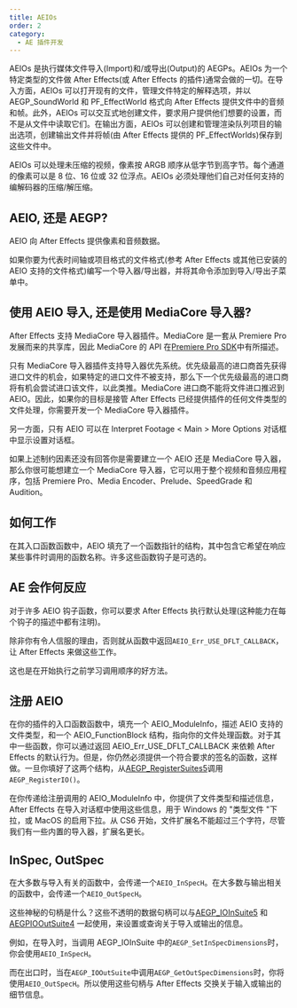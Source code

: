 ```yaml
---
title: AEIOs
order: 2
category:
  - AE 插件开发
---
```


AEIOs 是执行媒体文件导入(Import)和/或导出(Output)的 AEGPs。AEIOs 为一个特定类型的文件做 After Effects(或 After Effects 的插件)通常会做的一切。在导入方面，AEIOs 可以打开现有的文件，管理文件特定的解释选项，并以 AEGP_SoundWorld 和 PF_EffectWorld 格式向 After Effects 提供文件中的音频和帧。此外，AEIOs 可以交互式地创建文件，要求用户提供他们想要的设置，而不是从文件中读取它们。在输出方面，AEIOs 可以创建和管理渲染队列项目的输出选项，创建输出文件并将帧(由 After Effects 提供的 PF_EffectWorlds)保存到这些文件中。

AEIOs 可以处理未压缩的视频，像素按 ARGB 顺序从低字节到高字节。每个通道的像素可以是 8 位、16 位或 32 位浮点。AEIOs 必须处理他们自己对任何支持的编解码器的压缩/解压缩。

## AEIO, 还是 AEGP?

AEIO 向 After Effects 提供像素和音频数据。

如果你要为代表时间轴或项目格式的文件格式(参考 After Effects 或其他已安装的 AEIO 支持的文件格式)编写一个导入器/导出器，并将其命令添加到导入/导出子菜单中。

## 使用 AEIO 导入, 还是使用 MediaCore 导入器?

After Effects 支持 MediaCore 导入器插件。MediaCore 是一套从 Premiere Pro 发展而来的共享库，因此 MediaCore 的 API 在[Premiere Pro SDK](http://ppro-plugin-sdk.aenhancers.com/)中有所描述。

只有 MediaCore 导入器插件支持导入器优先系统。优先级最高的进口商首先获得进口文件的机会，如果特定的进口文件不被支持，那么下一个优先级最高的进口商将有机会尝试进口该文件，以此类推。MediaCore 进口商不能将文件进口推迟到 AEIO。因此，如果你的目标是接管 After Effects 已经提供插件的任何文件类型的文件处理，你需要开发一个 MediaCore 导入器插件。

另一方面，只有 AEIO 可以在 Interpret Footage < Main > More Options 对话框中显示设置对话框。

如果上述制约因素还没有回答你是需要建立一个 AEIO 还是 MediaCore 导入器，那么你很可能想建立一个 MediaCore 导入器，它可以用于整个视频和音频应用程序，包括 Premiere Pro、Media Encoder、Prelude、SpeedGrade 和 Audition。

## 如何工作

在其入口函数函数中，AEIO 填充了一个函数指针的结构，其中包含它希望在响应某些事件时调用的函数名称。许多这些函数钩子是可选的。

## AE 会作何反应

对于许多 AEIO 钩子函数，你可以要求 After Effects 执行默认处理(这种能力在每个钩子的描述中都有注明)。

除非你有令人信服的理由，否则就从函数中返回`AEIO_Err_USE_DFLT_CALLBACK`，让 After Effects 来做这些工作。

这也是在开始执行之前学习调用顺序的好方法。

## 注册 AEIO

在你的插件的入口函数函数中，填充一个 AEIO_ModuleInfo，描述 AEIO 支持的文件类型，和一个 AEIO_FunctionBlock 结构，指向你的文件处理函数。对于其中一些函数，你可以通过返回 AEIO_Err_USE_DFLT_CALLBACK 来依赖 After Effects 的默认行为。但是，你仍然必须提供一个符合要求的签名的函数，这样做。一旦你填好了这两个结构，从[AEGP_RegisterSuites5](../aegps/aegp-suites.html)调用`AEGP_RegisterIO()`。

在你传递给注册调用的 AEIO_ModuleInfo 中，你提供了文件类型和描述信息，After Effects 在导入对话框中使用这些信息，用于 Windows 的 "类型文件 "下拉，或 MacOS 的启用下拉。从 CS6 开始，文件扩展名不能超过三个字符，尽管我们有一些内置的导入器，扩展名更长。

## InSpec, OutSpec

在大多数与导入有关的函数中，会传递一个`AEIO_InSpecH`。在大多数与输出相关的函数中，会传递一个`AEIO_OutSpecH`。

这些神秘的句柄是什么？这些不透明的数据句柄可以与[AEGP_IOInSuite5](new-kids-on-the-function-block.html) 和[AEGPIOOutSuite4](new-kids-on-the-function-block.html) 一起使用，来设置或查询关于导入或输出的信息。

例如，在导入时，当调用 AEGP_IOInSuite 中的`AEGP_SetInSpecDimensions`时，你会使用`AEIO_InSpecH`。

而在出口时，当在`AEGP_IOOutSuite`中调用`AEGP_GetOutSpecDimensions`时，你将使用`AEIO_OutSpecH`。所以使用这些句柄与 After Effects 交换关于输入或输出的细节信息。
